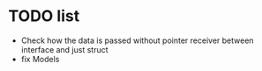 # TODO list

- Check how the data is passed without pointer receiver between interface and just struct
- fix Models
